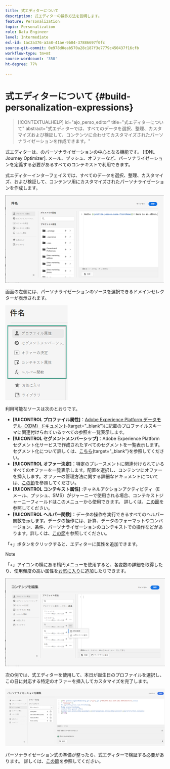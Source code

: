 ```yaml
---
title: 式エディターについて
description: 式エディターの操作方法を説明します。
feature: Personalization
topic: Personalization
role: Data Engineer
level: Intermediate
exl-id: 1ac2a376-a3a8-41ae-9b04-37886697f0fc
source-git-commit: 0e978d0eab570a28c187f3e7779c450437f16cfb
workflow-type: tm+mt
source-wordcount: '350'
ht-degree: 77%

---
```


# 式エディターについて {#build-personalization-expressions}

>[!CONTEXTUALHELP]
>id="ajo_perso_editor"
>title="式エディターについて"
>abstract="式エディターでは、すべてのデータを選択、整理、カスタマイズおよび検証して、コンテンツに合わせてカスタマイズされたパーソナライゼーションを作成できます。"

式エディターは、のパーソナライゼーションの中心となる機能です。 [!DNL Journey Optimizer]. メール、プッシュ、オファーなど、パーソナライゼーションを定義する必要があるすべてのコンテキストで利用できます。

式エディターインターフェイスでは、すべてのデータを選択、整理、カスタマイズ、および検証して、コンテンツ用にカスタマイズされたパーソナライゼーションを作成します。

![](assets/perso_ee1.png)

画面の左側には、パーソナライゼーションのソースを選択できるドメインセレクターが表示されます。

![](assets/perso_ee3.png)

利用可能なソースは次のとおりです。

* **[!UICONTROL プロファイル属性]**：[Adobe Experience Platform データモデル（XDM）ドキュメント](https://experienceleague.adobe.com/docs/experience-platform/xdm/home.html?lang=ja){target=&quot;_blank&quot;}に記載のプロファイルスキーマに関連付けられているすべての参照を一覧表示します。
* **[!UICONTROL セグメントメンバーシップ]**：Adobe Experience Platform セグメント化サービスで作成されたすべてのセグメントを一覧表示します。セグメント化について詳しくは、[こちら](https://experienceleague.adobe.com/docs/experience-platform/segmentation/home.html?lang=ja){target=&quot;_blank&quot;}を参照してください。
* **[!UICONTROL オファー決定]**：特定のプレースメントに関連付けられているすべてのオファーを一覧表示します。配置を選択し、コンテンツにオファーを挿入します。オファーの管理方法に関する詳細なドキュメントについては、[この節](../design/deliver-personalized-offers.md)を参照してください。
* **[!UICONTROL コンテキスト属性]** :チャネルアクションアクティビティ（E メール、プッシュ、SMS）がジャーニーで使用される場合、コンテキストジャーニーフィールドはこのメニューから使用できます。 詳しくは、[この節](personalization-use-case.md)を参照してください。
* **[!UICONTROL ヘルパー関数]**：データの操作を実行できるすべてのヘルパー関数を示します。データの操作には、計算、データのフォーマットやコンバージョン、条件、パーソナライゼーションのコンテキストでの操作などがあります。詳しくは、[この節](functions/functions.md)を参照してください。

「+」ボタンをクリックすると、エディターに属性を追加できます。

>[!NOTE]
>
>「+」アイコンの横にある楕円メニューを使用すると、各変数の詳細を取得したり、使用頻度の高い属性を[お気に入り](personalization-favorites.md)に追加したりできます。

![](assets/attribute-details.png)

次の例では、式エディターを使用して、本日が誕生日のプロファイルを選択し、この日に対応する特定のオファーを挿入してカスタマイズを完了します。

![](assets/perso_ee2.png)

パーソナライゼーション式の準備が整ったら、式エディターで検証する必要があります。 詳しくは、[この節](personalization-validation.md)を参照してください。
